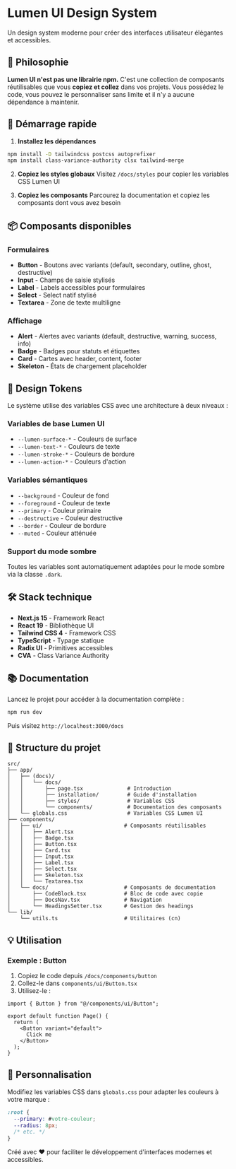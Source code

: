 # Lumen UI Design System

Un design system moderne pour créer des interfaces utilisateur élégantes et accessibles.

## 🎯 Philosophie

**Lumen UI n'est pas une librairie npm.** C'est une collection de composants réutilisables que vous **copiez et collez** dans vos projets. Vous possédez le code, vous pouvez le personnaliser sans limite et il n'y a aucune dépendance à maintenir.

## 🚀 Démarrage rapide

1. **Installez les dépendances**
```bash
npm install -D tailwindcss postcss autoprefixer
npm install class-variance-authority clsx tailwind-merge
```

2. **Copiez les styles globaux**
Visitez `/docs/styles` pour copier les variables CSS Lumen UI

3. **Copiez les composants**
Parcourez la documentation et copiez les composants dont vous avez besoin

## 📦 Composants disponibles

### Formulaires
- **Button** - Boutons avec variants (default, secondary, outline, ghost, destructive)
- **Input** - Champs de saisie stylisés
- **Label** - Labels accessibles pour formulaires
- **Select** - Select natif stylisé
- **Textarea** - Zone de texte multiligne

### Affichage
- **Alert** - Alertes avec variants (default, destructive, warning, success, info)
- **Badge** - Badges pour statuts et étiquettes
- **Card** - Cartes avec header, content, footer
- **Skeleton** - États de chargement placeholder

## 🎨 Design Tokens

Le système utilise des variables CSS avec une architecture à deux niveaux :

### Variables de base Lumen UI
- `--lumen-surface-*` - Couleurs de surface
- `--lumen-text-*` - Couleurs de texte
- `--lumen-stroke-*` - Couleurs de bordure
- `--lumen-action-*` - Couleurs d'action

### Variables sémantiques
- `--background` - Couleur de fond
- `--foreground` - Couleur de texte
- `--primary` - Couleur primaire
- `--destructive` - Couleur destructive
- `--border` - Couleur de bordure
- `--muted` - Couleur atténuée

### Support du mode sombre
Toutes les variables sont automatiquement adaptées pour le mode sombre via la classe `.dark`.

## 🛠️ Stack technique

- **Next.js 15** - Framework React
- **React 19** - Bibliothèque UI
- **Tailwind CSS 4** - Framework CSS
- **TypeScript** - Typage statique
- **Radix UI** - Primitives accessibles
- **CVA** - Class Variance Authority

## 📚 Documentation

Lancez le projet pour accéder à la documentation complète :

```bash
npm run dev
```

Puis visitez `http://localhost:3000/docs`

## 🎯 Structure du projet

```
src/
├── app/
│   ├── (docs)/
│   │   └── docs/
│   │       ├── page.tsx              # Introduction
│   │       ├── installation/         # Guide d'installation
│   │       ├── styles/               # Variables CSS
│   │       └── components/           # Documentation des composants
│   └── globals.css                   # Variables CSS Lumen UI
├── components/
│   ├── ui/                          # Composants réutilisables
│   │   ├── Alert.tsx
│   │   ├── Badge.tsx
│   │   ├── Button.tsx
│   │   ├── Card.tsx
│   │   ├── Input.tsx
│   │   ├── Label.tsx
│   │   ├── Select.tsx
│   │   ├── Skeleton.tsx
│   │   └── Textarea.tsx
│   └── docs/                        # Composants de documentation
│       ├── CodeBlock.tsx            # Bloc de code avec copie
│       ├── DocsNav.tsx              # Navigation
│       └── HeadingsSetter.tsx       # Gestion des headings
└── lib/
    └── utils.ts                     # Utilitaires (cn)
```

## 💡 Utilisation

### Exemple : Button

1. Copiez le code depuis `/docs/components/button`
2. Collez-le dans `components/ui/Button.tsx`
3. Utilisez-le :

```tsx
import { Button } from "@/components/ui/Button";

export default function Page() {
  return (
    <Button variant="default">
      Click me
    </Button>
  );
}
```

## 🎨 Personnalisation

Modifiez les variables CSS dans `globals.css` pour adapter les couleurs à votre marque :

```css
:root {
  --primary: #votre-couleur;
  --radius: 8px;
  /* etc. */
}
```

Créé avec ❤️ pour faciliter le développement d'interfaces modernes et accessibles.
